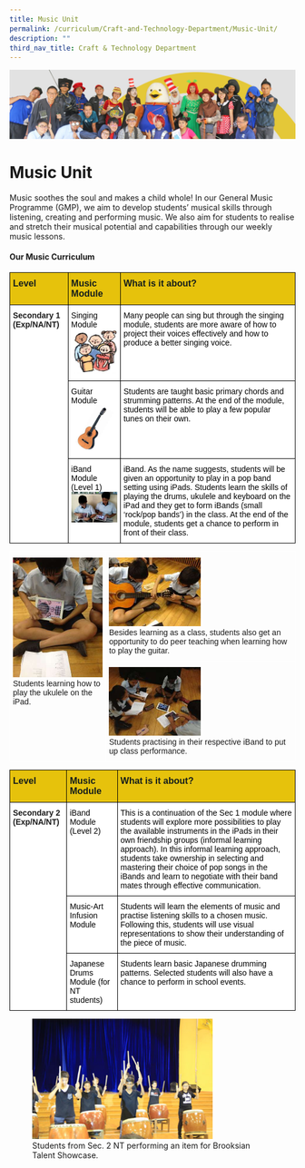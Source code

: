 ```yaml
---
title: Music Unit
permalink: /curriculum/Craft-and-Technology-Department/Music-Unit/
description: ""
third_nav_title: Craft & Technology Department
---
```

![](/images/curriculum.jpg)

Music Unit
==========

Music soothes the soul and makes a child whole! In our General Music Programme (GMP), we aim to develop students’ musical skills through listening, creating and performing music. We also aim for students to realise and stretch their musical potential and capabilities through our weekly music lessons.

#### Our Music Curriculum

<style type="text/css">
.tg  {border-collapse:collapse;border-spacing:0;}
.tg td{border-color:black;border-style:solid;border-width:1px;font-family:Arial, sans-serif;font-size:14px;
  overflow:hidden;padding:10px 5px;word-break:normal;}
.tg th{border-color:black;border-style:solid;border-width:1px;font-family:Arial, sans-serif;font-size:14px;
  font-weight:normal;overflow:hidden;padding:10px 5px;word-break:normal;}
.tg .tg-wjik{background-color:#E6C20C;color:#141D1C;font-size:16px;font-weight:bold;text-align:left;vertical-align:top}
.tg .tg-dgl5{background-color:#FFF;font-weight:bold;text-align:left;vertical-align:top}
.tg .tg-ktyi{background-color:#FFF;text-align:left;vertical-align:top}
</style>
<table class="tg">
<thead>
  <tr>
    <th class="tg-wjik">Level</th>
    <th class="tg-wjik">Music Module</th>
    <th class="tg-wjik">What is it about?</th>
  </tr>
</thead>
<tbody>
  <tr>
    <td class="tg-dgl5" rowspan="3">Secondary 1 (Exp/NA/NT)</td>
    <td class="tg-ktyi"><span style="color:#000">Singing Module</span><br><img src="/images/Singing.jpeg" style="width:100%"></td>
    <td class="tg-ktyi"><span style="color:#000">Many people can sing but through the singing module, students are more aware of how to project their voices effectively and how to produce a better singing voice.</span></td>
  </tr>
  <tr>
    <td class="tg-ktyi"><span style="color:#000"> Guitar Module</span><br><img src="/images/Guitar.jpeg" style="width:100%"></td>
    <td class="tg-ktyi"><span style="color:#000">Students are taught basic primary chords and strumming patterns. At the end of the module, students will be able to play a few popular tunes on their own.</span></td>
  </tr>
  <tr>
    <td class="tg-ktyi"><span style="color:#000">iBand Module (Level 1)</span><br><img src="/images/iband.jpeg" style="width:100%"></td>
    <td class="tg-ktyi"><span style="color:#000">iBand. As the name suggests, students will be given an opportunity to play in a pop band setting using iPads. Students learn the skills of playing the drums, ukulele and keyboard on the iPad and they get to form iBands (small ‘rock/pop bands’) in the class. At the end of the module, students get a chance to perform in front of their class.</span></td>
  </tr>
</tbody>
</table>


<style type="text/css">
.tg  {border-collapse:collapse;border-spacing:0;}
.tg td{border-color:black;border-style:solid;border-width:1px;font-family:Arial, sans-serif;font-size:14px;
  overflow:hidden;padding:10px 5px;word-break:normal;}
.tg th{border-color:black;border-style:solid;border-width:1px;font-family:Arial, sans-serif;font-size:14px;
  font-weight:normal;overflow:hidden;padding:10px 5px;word-break:normal;}
.tg .tg-zv4m{border-color:#ffffff;text-align:left;vertical-align:top}
</style>
<table class="tg">
<thead>
  <tr>
    <td class="tg-zv4m" rowspan="2"><img src="/images/Music1.jpg" style="width:100%"><br><span style="background-color:transparent">Students learning how to play the ukulele on the iPad.</span></td>
    <td class="tg-zv4m"><img src="/images/Music2.jpg" style="width:50%"><br><span style="background-color:transparent">Besides learning as a class, students also get an opportunity to do peer teaching when learning how to play the guitar.</span></td>
  </tr>
  <tr>
    <td class="tg-zv4m"><img src="/images/Music3.jpg" style="width:50%"><br><span style="background-color:transparent">Students practising in their respective iBand to put up class performance.</span></td>
  </tr>
</thead>
</table>


<style type="text/css">
.tg  {border-collapse:collapse;border-spacing:0;}
.tg td{border-color:black;border-style:solid;border-width:1px;font-family:Arial, sans-serif;font-size:14px;
  overflow:hidden;padding:10px 5px;word-break:normal;}
.tg th{border-color:black;border-style:solid;border-width:1px;font-family:Arial, sans-serif;font-size:14px;
  font-weight:normal;overflow:hidden;padding:10px 5px;word-break:normal;}
.tg .tg-wjik{background-color:#E6C20C;color:#141D1C;font-size:16px;font-weight:bold;text-align:left;vertical-align:top}
.tg .tg-dgl5{background-color:#FFF;font-weight:bold;text-align:left;vertical-align:top}
.tg .tg-ktyi{background-color:#FFF;text-align:left;vertical-align:top}
</style>
<table class="tg">
<thead>
  <tr>
    <th class="tg-wjik">Level</th>
    <th class="tg-wjik">Music Module</th>
    <th class="tg-wjik">What is it about?</th>
  </tr>
</thead>
<tbody>
  <tr>
    <td class="tg-dgl5" rowspan="3">Secondary 2 (Exp/NA/NT)</td>
    <td class="tg-ktyi"><span style="color:#000">iBand Module (Level 2)</span></td>
    <td class="tg-ktyi"><span style="color:#000">This is a continuation of the Sec 1 module where students will explore more possibilities to play the available instruments in the iPads in their own friendship groups (informal learning approach). In this informal learning approach, students take ownership in selecting and mastering their choice of pop songs in the iBands and learn to negotiate with their band mates through effective communication.</span></td>
  </tr>
  <tr>
    <td class="tg-ktyi"><span style="color:#000">Music-Art Infusion Module</span></td>
    <td class="tg-ktyi"><span style="color:#000">Students will learn the elements of music and practise listening skills to a chosen music. Following this, students will use visual representations to show their understanding of the piece of music.</span></td>
  </tr>
  <tr>
    <td class="tg-ktyi"><span style="color:#000">Japanese Drums Module (for NT students)</span></td>
    <td class="tg-ktyi"><span style="color:#000">Students learn basic Japanese drumming patterns. Selected students will also have a chance to perform in school events.</span></td>
  </tr>
</tbody>
</table>

<figure><img src="/images/Music4.jpeg" style="width:75%"><figcaption> Students from Sec. 2 NT performing an item for Brooksian Talent Showcase.</figcaption></figure>
